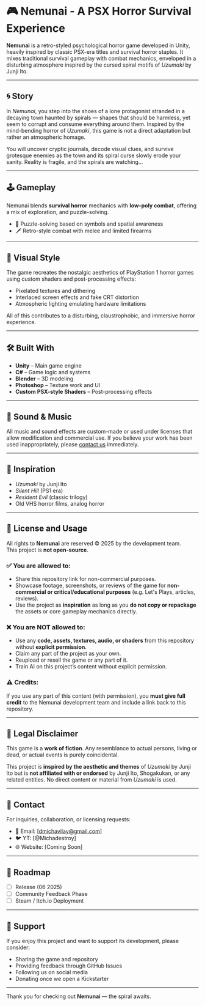 # 🎮 Nemunai - A PSX Horror Survival Experience

**Nemunai** is a retro-styled psychological horror game developed in Unity, heavily inspired by classic PSX-era titles and survival horror staples. It mixes traditional survival gameplay with combat mechanics, enveloped in a disturbing atmosphere inspired by the cursed spiral motifs of *Uzumaki* by Junji Ito.

---

## 🌀 Story

In *Nemunai*, you step into the shoes of a lone protagonist stranded in a decaying town haunted by spirals — shapes that should be harmless, yet seem to corrupt and consume everything around them. Inspired by the mind-bending horror of *Uzumaki*, this game is not a direct adaptation but rather an atmospheric homage.

You will uncover cryptic journals, decode visual clues, and survive grotesque enemies as the town and its spiral curse slowly erode your sanity. Reality is fragile, and the spirals are watching...

---

## 🕹 Gameplay

Nemunai blends **survival horror** mechanics with **low-poly combat**, offering a mix of exploration, and puzzle-solving.

- 🧠 Puzzle-solving based on symbols and spatial awareness  
- 🗡 Retro-style combat with melee and limited firearms  

---

## 🎨 Visual Style

The game recreates the nostalgic aesthetics of PlayStation 1 horror games using custom shaders and post-processing effects:

- Pixelated textures and dithering  
- Interlaced screen effects and fake CRT distortion   
- Atmospheric lighting emulating hardware limitations  

All of this contributes to a disturbing, claustrophobic, and immersive horror experience.

---

## 🛠 Built With

- **Unity** – Main game engine  
- **C#** – Game logic and systems  
- **Blender** – 3D modeling  
- **Photoshop** – Texture work and UI  
- **Custom PSX-style Shaders** – Post-processing effects  

---

## 🎵 Sound & Music

All music and sound effects are custom-made or used under licenses that allow modification and commercial use. If you believe your work has been used inappropriately, please [contact us](dmichavilay@gmail.com) immediately.

---

## 🧠 Inspiration

- *Uzumaki* by Junji Ito  
- *Silent Hill* (PS1 era)  
- *Resident Evil* (classic trilogy)  
- Old VHS horror films, analog horror  

---

## 📄 License and Usage

All rights to **Nemunai** are reserved © 2025 by the development team.  
This project is **not open-source**.

### ✅ You are allowed to:
- Share this repository link for non-commercial purposes.
- Showcase footage, screenshots, or reviews of the game for **non-commercial or critical/educational purposes** (e.g. Let's Plays, articles, reviews).
- Use the project as **inspiration** as long as you **do not copy or repackage** the assets or core gameplay mechanics directly.

### ❌ You are NOT allowed to:
- Use any **code, assets, textures, audio, or shaders** from this repository without **explicit permission**.
- Claim any part of the project as your own.
- Reupload or resell the game or any part of it.
- Train AI on this project’s content without explicit permission.

### ⚠️ Credits:
If you use any part of this content (with permission), you **must give full credit** to the Nemunai development team and include a link back to this repository.

---

## 🧾 Legal Disclaimer

This game is a **work of fiction**. Any resemblance to actual persons, living or dead, or actual events is purely coincidental.

This project is **inspired by the aesthetic and themes** of *Uzumaki* by Junji Ito but is **not affiliated with or endorsed** by Junji Ito, Shogakukan, or any related entities. No direct content or material from *Uzumaki* is used.

---

## 👥 Contact

For inquiries, collaboration, or licensing requests:

- 📧 Email: [dmichavilay@gmail.com]  
- 🐦 YT: [@Michadestroy]  
- 🌐 Website: [Coming Soon]  

---

## 📌 Roadmap

- [ ] Release (06 2025)  
- [ ] Community Feedback Phase  
- [ ] Steam / Itch.io Deployment  

---

## 🙏 Support

If you enjoy this project and want to support its development, please consider:

- Sharing the game and repository  
- Providing feedback through GitHub Issues  
- Following us on social media  
- Donating once we open a Kickstarter

---

Thank you for checking out **Nemunai** — the spiral awaits.

